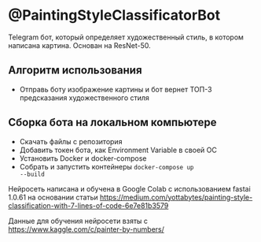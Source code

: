 # @PaintingStyleClassificatorBot

Telegram бот, который определяет художественный стиль, в котором написана картина.
Основан на ResNet-50.

## Алгоритм использования
* Отправь боту изображение картины и бот вернет ТОП-3 предсказания художественного стиля

## Сборка бота на локальном компьютере
* Скачать файлы с репозитория
* Добавить токен бота, как Environment Variable в своей ОС
* Установить Docker и docker-compose
* Собрать и запустить контейнеры <code>docker-compose up --build</code>

Нейросеть написана и обучена в Google Colab с использованием fastai 1.0.61 на основании статьи https://medium.com/yottabytes/painting-style-classification-with-7-lines-of-code-6e7e81b3579

Данные для обучения нейросети взяты с https://www.kaggle.com/c/painter-by-numbers/
